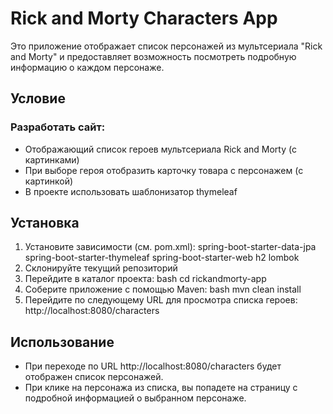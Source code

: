 # Rick and Morty Characters App

Это приложение отображает список персонажей из мультсериала "Rick and Morty" и предоставляет возможность посмотреть 
подробную информацию о каждом персонаже.

## Условие 
### Разработать сайт:
- Отображающий список героев мультсериала Rick and Morty (с картинками)
- При выборе героя отобразить карточку товара с персонажем (с картинкой)
- В проекте использовать шаблонизатор thymeleaf

## Установка
1. Установите зависимости (см. pom.xml):
   spring-boot-starter-data-jpa
   spring-boot-starter-thymeleaf
   spring-boot-starter-web
   h2
   lombok
2. Склонируйте текущий репозиторий
3. Перейдите в каталог проекта:
   bash
   cd rickandmorty-app
4. Соберите приложение с помощью Maven:
   bash
   mvn clean install
5. Перейдите по следующему URL для просмотра списка героев:
    http://localhost:8080/characters

## Использование

* При переходе по URL http://localhost:8080/characters будет отображен список персонажей.
* При клике на персонажа из списка, вы попадете на страницу с подробной информацией о выбранном персонаже.



